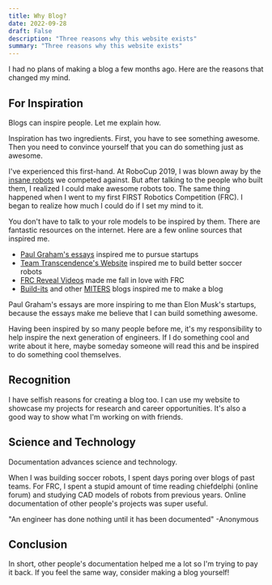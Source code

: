 ```yaml
---
title: Why Blog?
date: 2022-09-28
draft: False
description: "Three reasons why this website exists"
summary: "Three reasons why this website exists"
---
```



I had no plans of making a blog a few months ago. Here are the reasons that changed my mind.

## For Inspiration
Blogs can inspire people. Let me explain how.

Inspiration has two ingredients. First, you have to see something awesome. Then you need to convince yourself that you can do something just as awesome. 

I've experienced this first-hand. At RoboCup 2019, I was blown away by the [insane robots](https://www.youtube.com/watch?v=3Gupdy-QfdE) we competed against. But after talking to the people who built them, I realized I could make awesome robots too. The same thing happened when I went to my first FIRST Robotics Competition (FRC). I began to realize how much I could do if I set my mind to it.

You don't have to talk to your role models to be inspired by them. There are fantastic resources on the internet. Here are a few online sources that inspired me.

 - [Paul Graham's essays](http://paulgraham.com/articles.html) inspired me to pursue startups
 - [Team Transcendence's Website](https://bozo.infocommsociety.com/) inspired me to build better soccer robots
 - [FRC Reveal Videos](https://www.youtube.com/results?search_query=frc+reveal+video) made me fall in love with FRC
 - [Build-its](https://build-its-feed.blogspot.com/) and other [MITERS](http://miters.mit.edu/) blogs inspired me to make a blog

Paul Graham's essays are more inspiring to me than Elon Musk's startups, because the essays make me believe that I can build something awesome. 

Having been inspired by so many people before me, it's my responsibility to help inspire the next generation of engineers. If I do something cool and write about it here, maybe someday someone will read this and be inspired to do something cool themselves.

## Recognition
I have selfish reasons for creating a blog too. I can use my website to showcase my projects for research and career opportunities. It's also a good way to show what I'm working on with friends. 

## Science and Technology
Documentation advances science and technology. 

When I was building soccer robots, I spent days poring over blogs of past teams. For FRC, I spent a stupid amount of time reading  chiefdelphi (online forum) and studying CAD models of robots from previous years. Online documentation of other people's projects was super useful.

"An engineer has done nothing until it has been documented"
 -Anonymous

## Conclusion

In short, other people's documentation helped me a lot so I'm trying to pay it back. If you feel the same way, consider making a blog yourself!